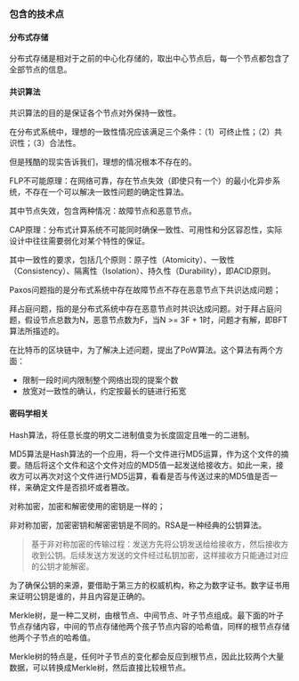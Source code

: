### 包含的技术点

#### 分布式存储

分布式存储是相对于之前的中心化存储的，取出中心节点后，每一个节点都包含了全部节点的信息。

#### 共识算法

共识算法的目的是保证各个节点对外保持一致性。

在分布式系统中，理想的一致性情况应该满足三个条件：（1）可终止性；（2）共识性；（3）合法性。

但是残酷的现实告诉我们，理想的情况根本不存在的。

FLP不可能原理：在网络可靠，存在节点失效（即使只有一个）的最小化异步系统，不存在一个可以解决一致性问题的确定性算法。

其中节点失效，包含两种情况：故障节点和恶意节点。

CAP原理：分布式计算系统不可能同时确保一致性、可用性和分区容忍性，实际设计中往往需要弱化对某个特性的保证。

其中一致性的要求，包括几个原则：原子性（Atomicity）、一致性（Consistency）、隔离性（Isolation）、持久性（Durability），即ACID原则。

Paxos问题指的是分布式系统中存在故障节点不存在恶意节点下共识达成问题；

拜占庭问题，指的是分布式系统中存在恶意节点时共识达成问题。对于拜占庭问题，假设节点总数为N，恶意节点数为F，当N >= 3F + 1时，问题才有解，即BFT算法所描述的。

在比特币的区块链中，为了解决上述问题，提出了PoW算法。这个算法有两个方面：

* 限制一段时间内限制整个网络出现的提案个数
* 放宽对一致性的确认，约定按最长的链进行拓宽

#### 密码学相关

Hash算法，将任意长度的明文二进制值变为长度固定且唯一的二进制。

MD5算法是Hash算法的一个应用，将一个文件进行MD5运算，作为这个文件的摘要。随后将这个文件和这个文件对应的MD5值一起发送给接收方。如此一来，接收方可以再次对这个文件进行MD5运算，看看是否与传送过来的MD5值是否一样，来确定文件是否损坏或者篡改。

对称加密，加密和解密使用的密钥是一样的；

非对称加密，加密密钥和解密密钥是不同的。RSA是一种经典的公钥算法。

> 基于非对称加密的传输过程：发送方先将公钥发送给给接收方，然后接收方收到公钥。后续发送方发送的文件经过私钥加密，这样接收方只能通过对应的公钥才能解密。

为了确保公钥的来源，要借助于第三方的权威机构，称之为数字证书。数字证书用来证明公钥是谁的，并且内容是正确的。

Merkle树，是一种二叉树，由根节点、中间节点、叶子节点组成。最下面的叶子节点存储内容，中间的节点存储他两个孩子节点内容的哈希值，同样的根节点存储他两个子节点的哈希值。

Merkle树的特点是，任何叶子节点的变化都会反应到根节点，因此比较两个大量数据，可以转换成Merkle树，然后直接比较根节点。